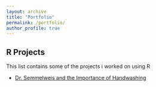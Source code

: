 ```yaml
---
layout: archive
title: "Portfolio"
permalink: /portfolio/
author_profile: true
---
```

<!--
{% include base_path %}


{% for post in site.portfolio %}
  {% include archive-single.html %}
{% endfor %}
-->
## R Projects
This list contains some of the projects i worked on using R

- [Dr. Semmelweis and the Importance of Handwashing](https://github.com/Mohamed-Ashraf11/Portfolio-Projects/tree/main/Dr.%20Semmelweis%20and%20the%20Importance%20of%20Handwashing)

